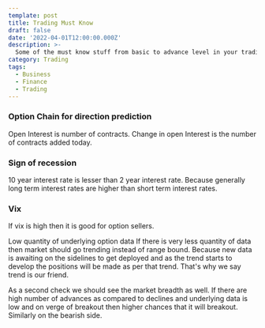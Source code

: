 ```yaml
---
template: post
title: Trading Must Know
draft: false
date: '2022-04-01T12:00:00.000Z'
description: >-
  Some of the must know stuff from basic to advance level in your trading career.
category: Trading
tags:
  - Business
  - Finance
  - Trading
---
```


### Option Chain for direction prediction

Open Interest is number of contracts.
Change in open Interest is the number of contracts added today.

### Sign of recession

10 year interest rate is lesser than 2 year interest rate. Because generally long term interest rates are higher than short term interest rates.

### Vix

If vix is high then it is good for option sellers.

Low quantity of underlying option data
If there is very less quantity of data then market should go trending instead of range bound. Because new data is awaiting on the sidelines to get deployed and as the trend starts to develop the positions will be made as per that trend. That's why we say trend is our friend.

As a second check we should see the market breadth as well. If there are high number of advances as compared to declines and underlying data is low and on verge of breakout then higher chances that it will breakout. Similarly on the bearish side.
